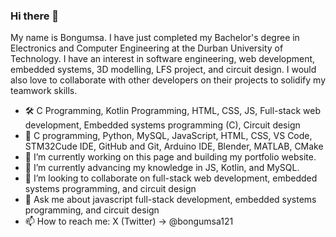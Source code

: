 ### Hi there 👋

My name is Bongumsa. I have just completed my Bachelor's degree in Electronics and Computer Engineering at the Durban University of Technology. I have an interest in software engineering, web development, embedded systems, 3D modelling, LFS project, and circuit design. I would also love to collaborate with other developers on their projects to solidify my teamwork skills.

- 🛠️ C Programming, Kotlin Programming, HTML, CSS, JS, Full-stack web development, Embedded systems programming (C), Circuit design
- 🧰 C programming, Python, MySQL, JavaScript, HTML, CSS, VS Code, STM32Cude IDE, GitHub and Git, Arduino IDE, Blender, MATLAB, CMake
- 🔭 I’m currently working on this page and building my portfolio website.
- 🌱 I’m currently advancing my knowledge in JS, Kotlin, and MySQL. 
- 👯 I’m looking to collaborate on full-stack web development, embedded systems programming, and circuit design
- 💬 Ask me about javascript full-stack development, embedded systems programming, and circuit design
- 📫 How to reach me: X (Twitter) -> @bongumsa121
